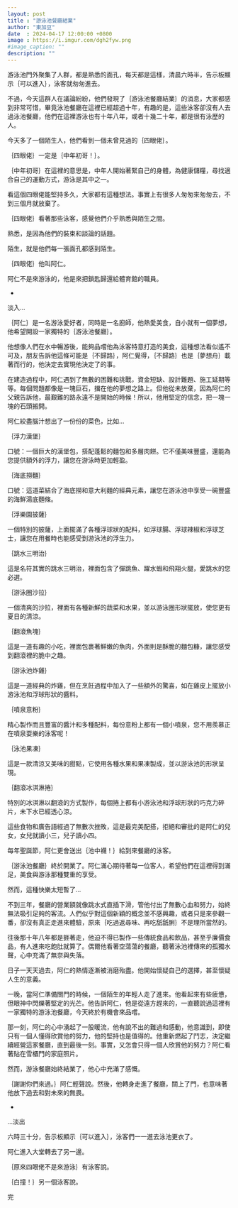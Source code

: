 ```yaml
---
layout: post
title : "游泳池餐廳結業"
author: "東加豆"
date  : 2024-04-17 12:00:00 +0800
image : https://i.imgur.com/dgh2fyw.png
#image_caption: ""
description: ""
---
```


游泳池門外聚集了人群，都是熟悉的面孔，每天都是這樣，清晨六時半，告示板顯示｛可以進入｝，泳客就匆匆進去。

<!--more-->

不過，今天這群人在議論紛紛，他們發現了｛游泳池餐廳結業｝的消息，大家都感到非常可惜，畢竟泳池餐廳在這裡已經超過十年，有趣的是，這些泳客卻沒有人去過泳池餐廳，他們在這裡游泳也有十年八年，或者十幾二十年，都是很有泳歷的人。

今天多了一個陌生人，他們看到一個未曾見過的｛四眼佬｝。

｛四眼佬｝一定是｛中年初哥！｝。

｛中年初哥｝在這裡的意思是，中年人開始著緊自己的身體，為健康儲糧，尋找適合自己的運動方式，游泳是其中之一。

看這個四眼佬能堅持多久，大家都有這種想法。事實上有很多人匆匆來匆匆去，不到三個月就放棄了。

｛四眼佬｝看著那些泳客，感覺他們介乎熟悉與陌生之間。

熟悉，是因為他們的裝束和談論的話題。

陌生，就是他們每一張面孔都感到陌生。

｛四眼佬｝他叫阿仁。

阿仁不是來游泳的，他是來把鎖匙歸還給體育館的職員。

-

淡入...

｛阿仁｝是一名游泳愛好者，同時是一名廚師，他熱愛美食，自小就有一個夢想，他希望開設一家獨特的｛游泳池餐廳｝。

他想像人們在水中暢游後，能夠品嚐他為泳客特意打造的美食，這種想法看似遙不可及，朋友告訴他這條可能是｛不歸路｝，阿仁覺得，｛不歸路｝也是｛夢想舟｝載著而行的，他決定去實現他決定了的事。

在建造過程中，阿仁遇到了無數的困難和挑戰，資金短缺、設計難題、施工延期等等。每個問題都像是一塊巨石，擋在他的夢想之路上。但他從未放棄，因為阿仁的父親告訴他，最艱難的路永遠不是開始的時候！所以，他用堅定的信念，把一塊一塊的石頭搬開。

阿仁絞盡腦汁想出了一份份的菜色，比如...

｛浮力漢堡｝

口號：一個巨大的漢堡包，搭配蓬鬆的麵包和多層肉餅。它不僅美味豐盛，還能為您提供額外的浮力，讓您在游泳時更加輕盈。

｛海底撈麵｝

口號：這道菜結合了海底撈和意大利麵的經典元素，讓您在游泳池中享受一碗豐盛的海鮮湯底麵條。

｛浮樂園披薩｝

一個特別的披薩，上面擺滿了各種浮球狀的配料，如浮球腸、浮球辣椒和浮球芝士，讓您在用餐時也能感受到游泳池的浮生力。

｛跳水三明治｝

這是名符其實的跳水三明治，裡面包含了彈跳魚、躍水蝦和飛翔火腿，愛跳水的您必選。

｛游泳圈沙拉｝

一個清爽的沙拉，裡面有各種新鮮的蔬菜和水果，並以游泳圈形狀擺放，使您更有夏日的清涼。

｛翻滾魚塊｝

這是一道有趣的小吃，裡面包裹著鮮嫩的魚肉，外面則是酥脆的麵包糠，讓您感受到翻滾裡的脆中之趣。

｛游泳池炸雞｝

這是一道經典的炸雞，但在烹飪過程中加入了一些額外的驚喜，如在雞皮上擺放小游泳池和浮球形狀的醬料。

｛噴泉意粉｝

精心製作而且豐富的醬汁和多種配料，每份意粉上都有一個小噴泉，您不用羨慕正在噴泉耍樂的泳客呢！

｛泳池果凍｝

這是一款清涼又美味的甜點，它使用各種水果和果凍製成，並以游泳池的形狀呈現。

｛翻滾冰淇淋捲｝

特別的冰淇淋以翻滾的方式製作，每個捲上都有小游泳池和浮球形狀的巧克力碎片，未下水已經透心涼。

這些食物和廣告語經過了無數次挫敗，這是最完美配搭，拒絕和審批的是阿仁的兒女，女兒就讀小三，兒子讀小四。

每年聖誕節，阿仁更會送出｛池中襪！｝給到來餐廳的泳客。

｛游泳池餐廳｝終於開業了。阿仁滿心期待著每一位客人，希望他們在這裡得到滿足，美食與游泳那種雙重的享受。

然而，這種快樂太短暫了...

不到三年，餐廳的營業額就像跳水式直插下滑，管他付出了無數心血和努力，始終無法吸引足夠的客流。人們似乎對這個新穎的概念並不感興趣，或者只是來參觀一番，卻沒有真正走進來體驗，原來｛吃過返尋味、再吃舐舐脷｝不是理所當然的。

往後那十年八年都是捱著走，他迫不得已製作一些傳統食品和飲品，甚至乎廉價食品，有人進來吃飽肚就算了。偶爾他看著空蕩蕩的餐廳，聽著泳池裡傳來的孤獨水聲，心中充滿了無奈與失落。

日子一天天過去，阿仁的熱情逐漸被消磨殆盡。他開始懷疑自己的選擇，甚至懷疑人生的意義。

一晚，當阿仁準備關門的時候，一個陌生的年輕人走了進來。他看起來有些疲憊，但眼神中閃爍著堅定的光芒。他告訴阿仁，他是從遠方趕來的，一直聽說過這裡有一家獨特的游泳池餐廳，今天終於有機會來品嚐。

那一刻，阿仁的心中湧起了一股暖流，他有說不出的難過和感動，他意識到，即使只有一個人懂得欣賞他的努力，他的堅持也是值得的。他重新燃起了鬥志，決定繼續經營這家餐廳，直到最後一刻。事實，又怎會只得一個人欣賞他的努力？阿仁看著貼在雪櫃門的家庭照片。

然而，游泳餐廳始終結業了，他心中充滿了感慨。

｛謝謝你們來過。｝阿仁輕聲說。然後，他轉身走進了餐廳，關上了門，也意味著他放下過去和對未來的無畏。

-

...淡出

六時三十分，告示板顯示｛可以進入｝，泳客們一一進去泳池更衣了。

阿仁進入大堂轉去了另一邊。

｛原來四眼佬不是來游泳｝有泳客說。

｛白撞！｝另一個泳客說。

完

<!--END-->